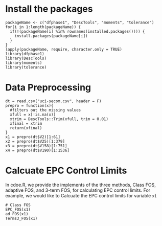 # Install the packages

```{r}
packageName <- c("dfphase1", "DescTools", "moments", "tolerance")
for(i in 1:length(packageName)) {
  if(!(packageName[i] %in% rownames(installed.packages()))) {
    install.packages(packageName[i])
  }
}
lapply(packageName, require, character.only = TRUE)
library(dfphase1)
library(DescTools)
library(moments)
library(tolerance)
```

# Data Preprocessing

```{r}
dt = read.csv("uci-secom.csv", header = F)
prepro = function(x){
  #filters out the missing values
  xfull = x[!is.na(x)]
  xtrim = DescTools::Trim(xfull, trim = 0.01)
  xfinal = xtrim
  return(xfinal)
}
x1 = prepro(dt$V2)[1:61]
x2 = prepro(dt$V25)[1:379] 
x3 = prepro(dt$V158)[1:751]
x4 = prepro(dt$V190)[1:1536]
```

# Calcuate EPC Control Limits

In cdoe.R, we provide the implements of the three methods, Class FOS, adaptive FOS, and 3-term FOS, for calculating EPC control limits.
For example, we would like to Calcuate the EPC control limits for variable `x1`
```{r}
# Class FOS
EPC_FOS(x1)
ad_FOS(x1)
Terms3_FOS(x1)
```
